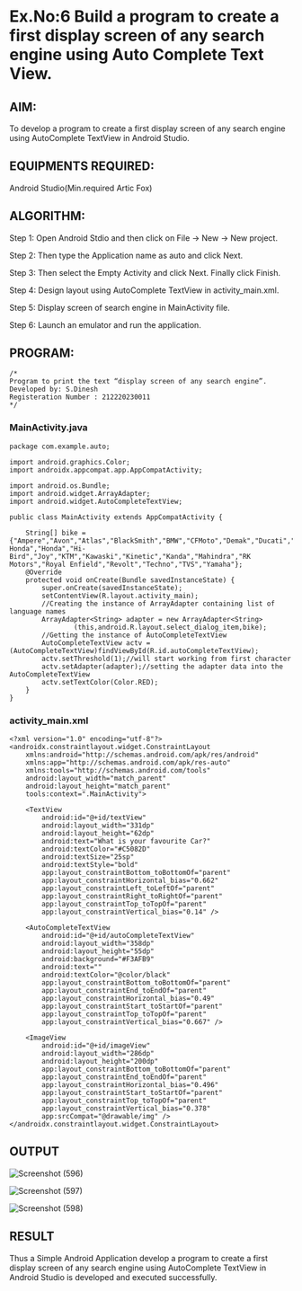# Ex.No:6 Build a program to create a first display screen of any search engine using Auto Complete Text View.
## AIM:
To develop a program to create a first display screen of any search engine using AutoComplete TextView in Android Studio.

## EQUIPMENTS REQUIRED:
Android Studio(Min.required Artic Fox)

## ALGORITHM:
Step 1: Open Android Stdio and then click on File -> New -> New project.

Step 2: Then type the Application name as auto and click Next.

Step 3: Then select the Empty Activity and click Next. Finally click Finish.

Step 4: Design layout using AutoComplete TextView in activity_main.xml.

Step 5: Display screen of search engine in MainActivity file.

Step 6: Launch an emulator and run the application.

## PROGRAM:
```
/*
Program to print the text “display screen of any search engine”.
Developed by: S.Dinesh
Registeration Number : 212220230011
*/
```

### MainActivity.java
```
package com.example.auto;

import android.graphics.Color;
import androidx.appcompat.app.AppCompatActivity;

import android.os.Bundle;
import android.widget.ArrayAdapter;
import android.widget.AutoCompleteTextView;

public class MainActivity extends AppCompatActivity {

    String[] bike ={"Ampere","Avon","Atlas","BlackSmith","BMW","CFMoto","Demak","Ducati","EBike","Evolet","GenXt","Hero","Hero Honda","Honda","Hi-Bird","Joy","KTM","Kawaski","Kinetic","Kanda","Mahindra","RK Motors","Royal Enfield","Revolt","Techno","TVS","Yamaha"};
    @Override
    protected void onCreate(Bundle savedInstanceState) {
        super.onCreate(savedInstanceState);
        setContentView(R.layout.activity_main);
        //Creating the instance of ArrayAdapter containing list of language names
        ArrayAdapter<String> adapter = new ArrayAdapter<String>
                (this,android.R.layout.select_dialog_item,bike);
        //Getting the instance of AutoCompleteTextView
        AutoCompleteTextView actv =  (AutoCompleteTextView)findViewById(R.id.autoCompleteTextView);
        actv.setThreshold(1);//will start working from first character
        actv.setAdapter(adapter);//setting the adapter data into the AutoCompleteTextView
        actv.setTextColor(Color.RED);
    }
}
```

### activity_main.xml
```
<?xml version="1.0" encoding="utf-8"?>
<androidx.constraintlayout.widget.ConstraintLayout
    xmlns:android="http://schemas.android.com/apk/res/android"
    xmlns:app="http://schemas.android.com/apk/res-auto"
    xmlns:tools="http://schemas.android.com/tools"
    android:layout_width="match_parent"
    android:layout_height="match_parent"
    tools:context=".MainActivity">

    <TextView
        android:id="@+id/textView"
        android:layout_width="331dp"
        android:layout_height="62dp"
        android:text="What is your favourite Car?"
        android:textColor="#C5082D"
        android:textSize="25sp"
        android:textStyle="bold"
        app:layout_constraintBottom_toBottomOf="parent"
        app:layout_constraintHorizontal_bias="0.662"
        app:layout_constraintLeft_toLeftOf="parent"
        app:layout_constraintRight_toRightOf="parent"
        app:layout_constraintTop_toTopOf="parent"
        app:layout_constraintVertical_bias="0.14" />

    <AutoCompleteTextView
        android:id="@+id/autoCompleteTextView"
        android:layout_width="358dp"
        android:layout_height="55dp"
        android:background="#F3AFB9"
        android:text=""
        android:textColor="@color/black"
        app:layout_constraintBottom_toBottomOf="parent"
        app:layout_constraintEnd_toEndOf="parent"
        app:layout_constraintHorizontal_bias="0.49"
        app:layout_constraintStart_toStartOf="parent"
        app:layout_constraintTop_toTopOf="parent"
        app:layout_constraintVertical_bias="0.667" />

    <ImageView
        android:id="@+id/imageView"
        android:layout_width="286dp"
        android:layout_height="200dp"
        app:layout_constraintBottom_toBottomOf="parent"
        app:layout_constraintEnd_toEndOf="parent"
        app:layout_constraintHorizontal_bias="0.496"
        app:layout_constraintStart_toStartOf="parent"
        app:layout_constraintTop_toTopOf="parent"
        app:layout_constraintVertical_bias="0.378"
        app:srcCompat="@drawable/img" />
</androidx.constraintlayout.widget.ConstraintLayout>
```
## OUTPUT

![Screenshot (596)](https://user-images.githubusercontent.com/75235159/170827762-b2f9df40-fccf-42ea-af30-2aa8c7939479.png)

![Screenshot (597)](https://user-images.githubusercontent.com/75235159/170827772-95b76c1d-b8d1-476e-88c9-4f43f1d4c312.png)

![Screenshot (598)](https://user-images.githubusercontent.com/75235159/170827775-b730b97d-ee71-4a89-9182-0adb9d195489.png)


## RESULT
Thus a Simple Android Application develop a program to create a first display screen of any search engine using AutoComplete TextView in Android Studio is developed and executed successfully.
